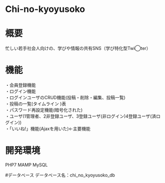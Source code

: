 # Chi-no-kyoyusoko


# 概要
忙しい若手社会人向けの、学びや情報の共有SNS（学び特化型Twi◯ter）

# 機能
・会員登録機能  
・ログイン機能  
・ログインユーザのCRUD機能(投稿・削除・編集、投稿一覧)  
・投稿の一覧(タイムライン )表  
・パスワード再設定機能(暗号化された)  
・ユーザ(1管理者、2非登録ユーザ、3登録ユーザ(非ログイン)4登録ユーザ(済ログイン))  
・「いいね!」機能(Ajaxを用いた)←主要機能  

# 開発環境
PHP7
MAMP
MySQL

#データベース
データベース名：chi_no_kyoyusoko_db
